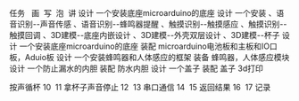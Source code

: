 任务 
  画
  写
  泡
  讲
设计 一个安装底座microarduino的底座
设计 一个安装
、语音识别--声音传感
、语音识别--蜂鸣器提醒
、触摸识别--触摸感应
、触摸识别--触摸回调
、3D建模--底座内嵌设计
、3D建模--外壳双层设计
、3D建模--杯子
设计 一个安装底座microarduino的底座
装配 microarduino电池板和主板和IO口板，Aduio板
设计 一个安装蜂鸣器和人体感应的框架
装备 蜂鸣器，人体感应模块
设计 一个防止漏水的内胆
装配 防水内胆
设计 一个盖子
装配 盖子
 3d打印
 
按声循杯
10
​
11
拿杯子声音停止
12
​
13
串口通信
14
​
15
返回结果
16
​
17
记录
